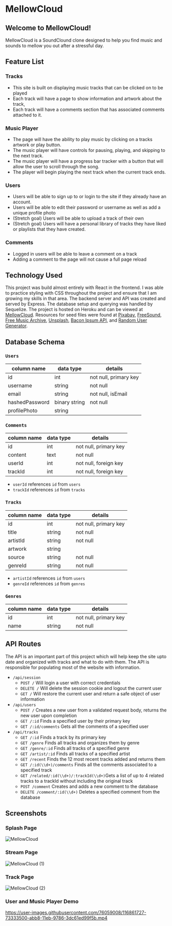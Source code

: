# MellowCloud
## Welcome to MellowCloud!
MellowCloud is a SoundClound clone designed to help you find music and sounds to mellow you out after a stressful day. 

## Feature List
### Tracks
 - This site is built on displaying music tracks that can be clicked on to be played
 - Each track will have a page to show information and artwork about the track,
 - Each track will have a comments section that has associated comments attached to it.
### Music Player
 - The page will have the ability to play music by clicking on a tracks artwork or play button.
 - The music player will have controls for pausing, playing, and skipping to the next track.
 - The music player will have a progress bar tracker with a button that will allow the user to scroll through the song.
 - The player will begin playing the next track when the current track ends.
### Users
 - Users will be able to sign up to or login to the site if they already have an account.
 - Users will be able to edit their password or username as well as add a unique profile photo
 - (Stretch goal) Users will be able to upload a track of their own
 - (Stretch goal) Users will have a personal library of tracks they have liked or playlists that they have created.
### Comments
 - Logged in users will be able to leave a comment on a track
 - Adding a comment to the page will not cause a full page reload

## Technology Used

This project was build almost entirely with React in the frontend.  I was able to practice styling with CSS throughout the project and ensure that I am growing my skills in that area.  The backend server and API was created and served by Express.  The database setup and querying was handled by Sequelize.  The project is hosted on Heroku and can be viewed at 
[MellowCloud](https://mellowcloud.herokuapp.com).
Resources for seed files were found at [Pixabay](https://pixabay.com/music/), [FreeSound](https://freesound.org/), [Free Music Archive](https://freemusicarchive.org/), [Unsplash](https://unsplash.com/), [Bacon Ipsum API](https://baconipsum.com/json-api/), and [Random User Generator](https://randomuser.me/).

## Database Schema

### `Users`
| column name    | data type     | details               |
|----------------|---------------|-----------------------|
| id             | int           | not null, primary key |
| username       | string        | not null              |
| email          | string        | not null, isEmail     |
| hashedPassword | binary string | not null              |
| profilePhoto   | string        |                       |

### `Comments`
| column name | data type | details               |
|-------------|-----------|-----------------------|
| id          | int       | not null, primary key |
| content     | text      | not null              |
| userId      | int       | not null, foreign key |
| trackId     | int       | not null, foreign key |

- `userId` references `id` from `users`
- `trackId` references `id` from `tracks`

### `Tracks`
| column name | data type | details               |
|-------------|-----------|-----------------------|
| id          | int       | not null, primary key |
| title       | string    | not null              |
| artistId    | string    | not null              |
| artwork     | string    |                       |
| source      | string    | not null              |
| genreId     | string    | not null              |

- `artistId` references `id` from `users`
- `genreId` references `id` from `genres`

### `Genres`
| column name | data type | details               |
|-------------|-----------|-----------------------|
| id          | int       | not null, primary key |
| name        | string    | not null              |

## API Routes

 The API is an important part of this project which will help keep the site upto date and organized with tracks and what to do with them.  The API is responsible for populating most of the website with information.
 
- `/api/session`
  - `POST /` Will login a user with correct credentials
  - `DELETE /` Will delete the session cookie and logout the current user
  - `GET /` Will restore the current user and return a safe object of user information
- `/api/users`
  - `POST /` Creates a new user from a validated request body, returns the new user upon completion
  - `GET /:id` Finds a specified user by their primary key
  - `GET /:id/comments` Gets all the comments of a specified user
- `/api/tracks`
  - `GET /:id` Finds a track by its primary key
  - `GET /genre` Finds all tracks and organizes them by genre
  - `GET /genre/:id` Finds all tracks of a specified genre
  - `GET /artist/:id` Finds all tracks of a specified artist
  - `GET /recent` Finds the 12 most recent tracks added and returns them
  - `GET /:id(\\d+)/comments` Finds all the comments associated to a specified track
  - `GET /related/:id(\\d+)/:trackId(\\d+)`Gets a list of up to 4 related tracks to a trackId without including the original track
  - `POST /comment` Creates and adds a new comment to the database
  - `DELETE /comment/:id(\\d+)` Deletes a specified comment from the database

## Screenshots

### Splash Page
![MellowCloud](https://user-images.githubusercontent.com/76059008/116861219-a1fcdb80-abb7-11eb-88bc-ef301696f9a1.png)

### Stream Page
![MellowCloud (1)](https://user-images.githubusercontent.com/76059008/116861418-e8ead100-abb7-11eb-941d-a2e2e865c05b.png)

### Track Page
![MellowCloud (2)](https://user-images.githubusercontent.com/76059008/116861449-f6a05680-abb7-11eb-9ff1-9f1fb2c0d106.png)

### User and Music Player Demo
https://user-images.githubusercontent.com/76059008/116861727-73333500-abb8-11eb-9786-3dc61ed99f5b.mp4



